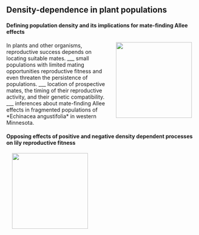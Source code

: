 ## Density-dependence in plant populations

#### Defining population density and its implications for mate-finding Allee effects
<img style="padding: 0 15px; float: right;" src="https://jaredjbeck.github.io/Bshx5HQCUAAIzLL.jpg"  align="right" width="200"> 
In plants and other organisms, reproductive success depends on locating suitable mates. ___ small populations with limited mating opportunities reproductive fitness and even threaten the persistence of populations. ___ location of prospective mates, the timing of their reproductive activity, and their genetic compatibility. ___ inferences about mate-finding Allee effects in fragmented populations of *Echinacea angustifolia* in western Minnesota.

#### Opposing effects of positive and negative density dependent processes on lily reproductive fitness
<img style="padding: 0 15px; float: left;" src="https://jaredjbeck.github.io/images/lily2021.jpg"  align="left" width="200">
